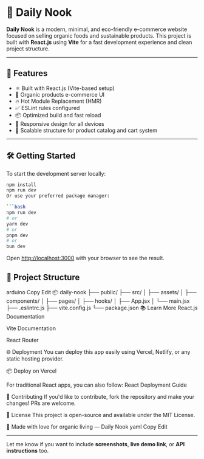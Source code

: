 
# 🌿 Daily Nook

**Daily Nook** is a modern, minimal, and eco-friendly e-commerce website focused on selling organic foods and sustainable products. This project is built with **React.js** using **Vite** for a fast development experience and clean project structure.

---

## 🚀 Features

- ⚛️ Built with React.js (Vite-based setup)
- 🌱 Organic products e-commerce UI
- 🔥 Hot Module Replacement (HMR)
- ✅ ESLint rules configured
- 📦 Optimized build and fast reload
- 📱 Responsive design for all devices
- 🛒 Scalable structure for product catalog and cart system

---

## 🛠️ Getting Started

To start the development server locally:

```bash
npm install
npm run dev
Or use your preferred package manager:

```bash
npm run dev
# or
yarn dev
# or
pnpm dev
# or
bun dev
```

Open [http://localhost:3000](http://localhost:3000) with your browser to see the
result.

## 📁 Project Structure
arduino
Copy
Edit
📦 daily-nook
├── public/
├── src/
│   ├── assets/
│   ├── components/
│   ├── pages/
│   ├── hooks/
│   ├── App.jsx
│   └── main.jsx
├── .eslintrc.js
├── vite.config.js
└── package.json
📚 Learn More
React.js Documentation

Vite Documentation

React Router

🌐 Deployment
You can deploy this app easily using Vercel, Netlify, or any static hosting provider.

📦 Deploy on Vercel

For traditional React apps, you can also follow: React Deployment Guide

🙌 Contributing
If you'd like to contribute, fork the repository and make your changes! PRs are welcome.

📄 License
This project is open-source and available under the MIT License.

💚 Made with love for organic living — Daily Nook
yaml
Copy
Edit

---

Let me know if you want to include **screenshots**, **live demo link**, or **API instructions** too.







